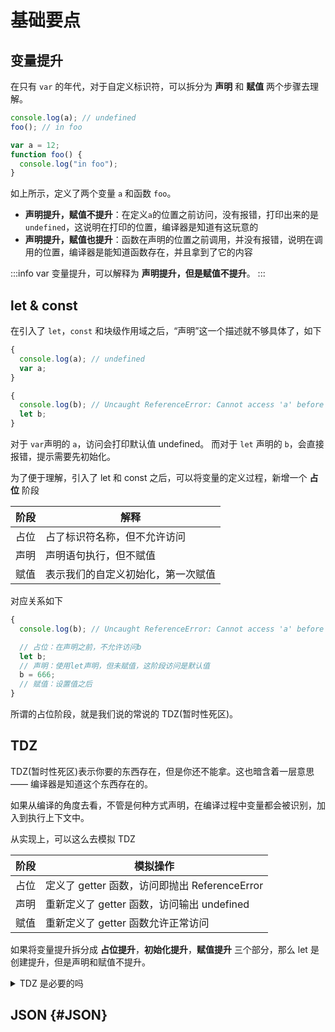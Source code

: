 # 基础要点

## 变量提升

在只有 `var` 的年代，对于自定义标识符，可以拆分为 **声明** 和 **赋值** 两个步骤去理解。

```js
console.log(a); // undefined
foo(); // in foo

var a = 12;
function foo() {
  console.log("in foo");
}
```

如上所示，定义了两个变量 `a` 和函数 `foo`。

- **声明提升，赋值不提升**：在定义`a`的位置之前访问，没有报错，打印出来的是 `undefined`，这说明在打印的位置，编译器是知道有这玩意的
- **声明提升，赋值也提升**：函数在声明的位置之前调用，并没有报错，说明在调用的位置，编译器是能知道函数存在，并且拿到了它的内容

:::info
var 变量提升，可以解释为 **声明提升，但是赋值不提升**。
:::

## let & const

在引入了 `let`，`const` 和块级作用域之后，“声明”这一个描述就不够具体了，如下

```js
{
  console.log(a); // undefined
  var a;
}

{
  console.log(b); // Uncaught ReferenceError: Cannot access 'a' before initialization
  let b;
}
```

对于 `var`声明的 `a`，访问会打印默认值 undefined。
而对于 `let` 声明的 `b`，会直接报错，提示需要先初始化。

为了便于理解，引入了 let 和 const 之后，可以将变量的定义过程，新增一个 **占位** 阶段

| 阶段 | 解释                               |
| ---- | ---------------------------------- |
| 占位 | 占了标识符名称，但不允许访问       |
| 声明 | 声明语句执行，但不赋值             |
| 赋值 | 表示我们的自定义初始化，第一次赋值 |

对应关系如下

```js
{
  console.log(b); // Uncaught ReferenceError: Cannot access 'a' before initialization

  // 占位：在声明之前，不允许访问b
  let b;
  // 声明：使用let声明，但未赋值，这阶段访问是默认值
  b = 666;
  // 赋值：设置值之后
}
```

所谓的占位阶段，就是我们说的常说的 TDZ(暂时性死区)。

## TDZ

TDZ(暂时性死区)表示你要的东西存在，但是你还不能拿。这也暗含着一层意思 —— 编译器是知道这个东西存在的。

如果从编译的角度去看，不管是何种方式声明，在编译过程中变量都会被识别，加入到执行上下文中。

从实现上，可以这么去模拟 TDZ

| 阶段 | 模拟操作                                      |
| ---- | --------------------------------------------- |
| 占位 | 定义了 getter 函数，访问即抛出 ReferenceError |
| 声明 | 重新定义了 getter 函数，访问输出 undefined    |
| 赋值 | 重新定义了 getter 函数允许正常访问            |

如果将变量提升拆分成 **占位提升**，**初始化提升**，**赋值提升** 三个部分，那么 let 是 创建提升，但是声明和赋值不提升。

<details>
  <summary>TDZ 是必要的吗</summary>
  <div>
    是也不是，取决于你看的角度。TDZ
    约定不要在声明之前使用，是为了减少错误发生概率的策略选择而已。就跟喝肥宅快乐水一样，不喝快乐水能死吗？也许不会，但是喝了会很快乐呀，你说喝这个快乐水是不是必要呢？
  </div>
</details>

## JSON {#JSON}
